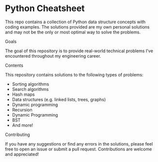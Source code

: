 # Python Cheatsheet
This repo contains a collection of Python data structure concepts with coding examples. The solutions provided are my own personal solutions and may not be the only or most optimal way to solve the problems. 

Goals

The goal of this repository is to provide real-world technical problems I've encountered throughout my engineering career. 

Contents

This repository contains solutions to the following types of problems:
- Sorting algorithms
- Search algorithms
- Hash maps
- Data structures (e.g. linked lists, trees, graphs)
- Dynamic programming
- Recursion
- Dynamic Programming
- BST
- And more!

Contributing

If you have any suggestions or find any errors in the solutions, please feel free to open an issue or submit a pull request. Contributions are welcome and appreciated!
